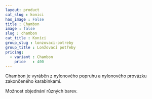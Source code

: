```yaml
---
layout: product
cat_slug : konici
has_image : False
title : Chambon
image : false
slug : chambon
cat_title : Koníci
group_slug : lonzovaci-potreby
group_title : Lonžovací potřeby
pricing:
  - variant : Chambon
    price   : 400
---
```


Chambon je vyráběn z nylonového popruhu a nylonového provázku zakončeného karabinkami.

Možnost objednání různých barev.

